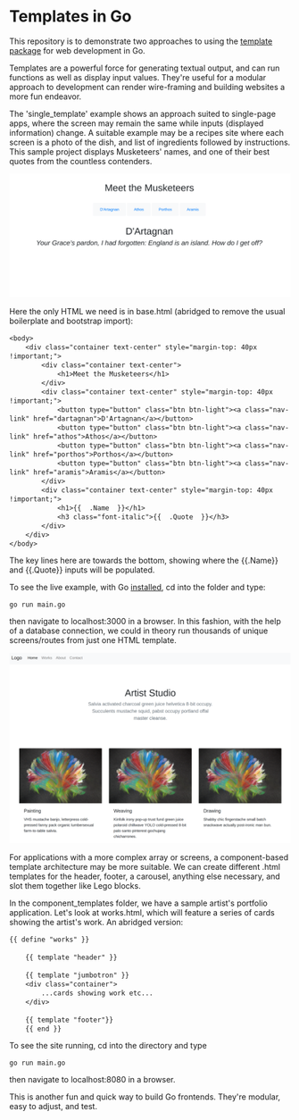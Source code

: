 # Templates in Go

This repository is to demonstrate two approaches to using the [template package]("https://golang.org/pkg/text/template/") for web development in Go.

Templates are a powerful force for generating textual output, and can run functions as well as display input values. They're useful for a modular approach to development can render wire-framing and building websites a more fun endeavor.

The 'single_template' example shows an approach suited to single-page apps, where the screen may remain the same while inputs (displayed information) change. A suitable example may be a recipes site where each screen is a photo of the dish, and list of ingredients followed by instructions. This sample project displays Musketeers' names, and one of their best quotes from the countless contenders. 


<img src="single_template/example.png" />

Here the only HTML we need is in base.html (abridged to remove the usual boilerplate and bootstrap import):

```
<body>
    <div class="container text-center" style="margin-top: 40px !important;">
        <div class="container text-center">
            <h1>Meet the Musketeers</h1>
        </div>
        <div class="container text-center" style="margin-top: 40px !important;">
            <button type="button" class="btn btn-light"><a class="nav-link" href="dartagnan">D'Artagnan</a></button>
            <button type="button" class="btn btn-light"><a class="nav-link" href="athos">Athos</a></button>
            <button type="button" class="btn btn-light"><a class="nav-link" href="porthos">Porthos</a></button>
            <button type="button" class="btn btn-light"><a class="nav-link" href="aramis">Aramis</a></button>
        </div>
        <div class="container text-center" style="margin-top: 40px !important;">
            <h1>{{  .Name  }}</h1>
            <h3 class="font-italic">{{  .Quote  }}</h3>
        </div>
    </div>
</body>
```

The key lines here are towards the bottom, showing where the {{.Name}} and {{.Quote}} inputs will be populated.

To see the live example, with Go [installed]("https://golang.org/dl/"), cd into the folder and type:

```
go run main.go
```

then navigate to localhost:3000 in a browser. In this fashion, with the help of a database connection, we could in theory run thousands of unique screens/routes from just one HTML template.


<img src="component_templates/example.png" />

For applications with a more complex array or screens, a component-based template architecture may be more suitable. We can create different .html templates for the header, footer, a carousel, anything else necessary, and slot them together like Lego blocks. 

In the component_templates folder, we have a sample artist's portfolio application. Let's look at works.html, which will feature a series of cards showing the artist's work. An abridged version:

```
{{ define "works" }}

    {{ template "header" }}

    {{ template "jumbotron" }}
    <div class="container">
        ...cards showing work etc...
    </div>

    {{ template "footer"}}
    {{ end }}
```

To see the site running, cd into the directory and type

```
go run main.go
```

then navigate to localhost:8080 in a browser.

This is another fun and quick way to build Go frontends. They're modular, easy to adjust, and test. 

